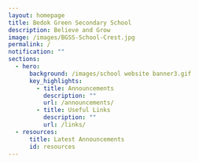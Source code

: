 ```yaml
---
layout: homepage
title: Bedok Green Secondary School
description: Believe and Grow
image: /images/BGSS-School-Crest.jpg
permalink: /
notification: ""
sections:
  - hero:
      background: /images/school website banner3.gif
      key_highlights:
        - title: Announcements
          description: ""
          url: /announcements/
        - title: Useful Links
          description: ""
          url: /links/
  - resources:
      title: Latest Announcements
      id: resources
---
```


